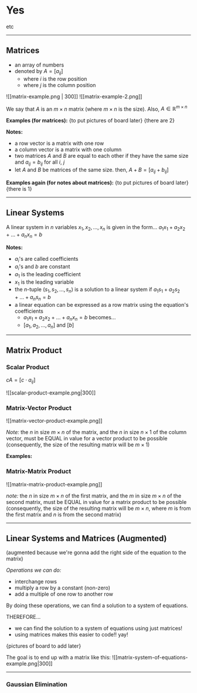  # Yes
etc

---

## Matrices
- an array of numbers
- denoted by $A=\left[a_{ij}\right]$
	- where $i$ is the row position
	- where $j$ is the column position

![[matrix-example.png | 300]]
![[matrix-example-2.png]]

We say that $A$ is an $m \times n$ matrix (where $m \times n$ is the size).
Also, $A \in \mathbb{R}^{m \times n}$

**Examples (for matrices):**
{to put pictures of board later}
{there are 2}

**Notes:**
- a row vector is a matrix with one row
- a column vector is a matrix with one column
- two matrices $A$ and $B$ are equal to each other if they have the same size and $a_{ij}=b_{ij}$ for all $i$, $j$
- let $A$ and $B$ be matrices of the same size. then, $A + B = \left[a_{ij}+b_{ij}\right]$

**Examples again (for notes about matrices):**
{to put pictures of board later}
{there is 1}

---

## Linear Systems
A linear system in $n$ variables $x_1,x_2,...,x_n$ is given in the form...
$a_1x_1+a_2x_2+...+a_nx_n = b$

**Notes:**
- $a_i$'s are called coefficients
- $a_i$'s and $b$ are constant
- $a_1$ is the leading coefficient
- $x_1$ is the leading variable
- the $n$-tuple ($s_1,s_2,...,s_n$) is a solution to a linear system if $a_1s_1+a_2s_2+...+a_ns_n = b$
- a linear equation can be expressed as a row matrix using the equation's coefficients
	- $a_1x_1+a_2x_2+...+a_nx_n = b$ becomes...
	- $\left[a_1,a_2,...,a_n\right]$ and $\left[b\right]$

---

## Matrix Product
### Scalar Product
$cA = \left[c \cdot a_{ij} \right]$

![[scalar-product-example.png|300]]

### Matrix-Vector Product
![[matrix-vector-product-example.png]]

*Note:* the $n$ in size $m \times n$ of the matrix, and the $n$ in size $n \times 1$ of the column vector, must be EQUAL in value for a vector product to be possible (consequently, the size of the resulting matrix will be $m \times 1$)

**Examples:**

### Matrix-Matrix Product
![[matrix-matrix-product-example.png]]

*note:* the $n$ in size $m \times n$ of the first matrix, and the $m$ in size $m \times n$ of the second matrix, must be EQUAL in value for a matrix product to be possible (consequently, the size of the resulting matrix will be $m \times n$, where $m$ is from the first matrix and $n$ is from the second matrix)


---

## Linear Systems and Matrices (Augmented)
(augmented because we're gonna add the right side of the equation to the matrix)

*Operations we can do:*
- interchange rows
- multiply a row by a constant (non-zero)
- add a multiple of one row to another row

By doing these operations, we can find a solution to a system of equations.

THEREFORE...
- we can find the solution to a system of equations using just matrices!
- using matrices makes this easier to code!! yay!

{pictures of board to add later}

The goal is to end up with a matrix like this:
![[matrix-system-of-equations-example.png|300]]

--- 

### Gaussian Elimination
